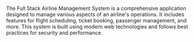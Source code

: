 The Full Stack Airline Management System is a comprehensive application designed to manage various aspects of an airline's operations. It includes features for flight scheduling, ticket booking, passenger management, and more. This system is built using modern web technologies and follows best practices for security and performance.
